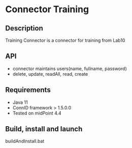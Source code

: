 # Connector Training

## Description
Training Connector is a connector for training from Lab10

## API
- connector maintains users(name, fullname, password)
- delete, update, readAll, read, create

## Requirements
- Java 11
- ConnID framework > 1.5.0.0
- Tested on midPoint 4.4

## Build, install and launch

buildAndInstall.bat
